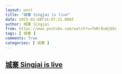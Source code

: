 ```yaml
---
layout: post
title: "城寨 Singjai is live"
date: 2025-02-08T14:47:21.000Z
author: 城寨 Singjai
from: https://www.youtube.com/watch?v=fmRr8vWj68c
tags: [ 城寨 ]
comments: True
categories: [ 城寨 ]
---
```

<!--1739026041000-->
[城寨 Singjai is live](https://www.youtube.com/watch?v=fmRr8vWj68c)
------

<div>

</div>
